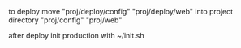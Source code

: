 to deploy move 
"proj/deploy/config"
"proj/deploy/web"
into project directory
"proj/config"
"proj/web"

after deploy init production with ~/init.sh

